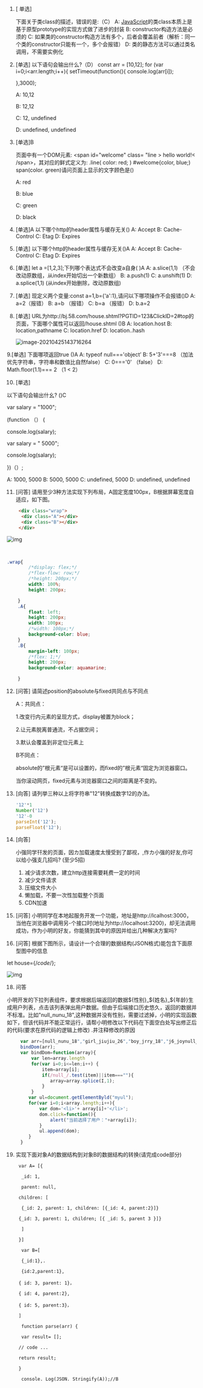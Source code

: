1. [ 单选] 

   下面关于类class的描述，错误的是:（C）
    A: [JavaScript]()的类class本质上是基于原型prototype的实现方式做了进步的封装
    B: constructor构造方法是必须的
    C: 如果类的constructor构造方法有多个，后者会覆盖前者（解析：同一个类的constructor只能有一个，多个会报错）
    D: 类的静态方法可以通过类名调用，不需要实例化 

2. [单选]
    以下语句会输出什么?（D）
    const arr = [10,12];
    for (var i=0;i<arr.length;i++){
    setTimeout(function(){
    console.log(arr[i]);

   },3000); 

    A: 10,12 

    B: 12,12 

    C: 12, undefined 

    D: undefined, undefined 

3. [单选]B 

   页面中有一个DOM元素: <span id="welcome" class= "line > hello world!< /span>，其对应的鲜式定义为: .line( color: red; ) #welcome{color, blue;) span(color. green)请问页面上显示的文字顾色是() 

    A: red 

    B: blue 

    C: green 

    D: black 

4. [单选]A
    以下哪个http的header属性与缓存无关()
    A: Accept
    B: Cache-Control
    C: Etag
    D: Expires 

5. [单选]
    以下哪个http的header属性与缓存无关()A
    A: Accept
    B: Cache-Control
    C: Etag
    D: Expires 

6. [单选]
    let a =[1,2,3];下列哪个表达式不会改变a自身( )A
    A: a.slice(1,1) （不会改动原数组，从index开始切出一个新数组）
    B: a.push(1)
    C: a.unshift(1)
    D: a.splice(1,1) (从index开始删除，改动原数组)

7. [单选]
    现定义两个变量:const a=1,b={‘a':1},请问以下哪项操作不会报错()D
    A: a=2（报错）
    B: a=b （报错）
    C: b=a  （报错）
    D: b.a=2 

8. [单选]
    URL为http://bj.58.com/house.shtml?PGTID=123&ClicklD=2#top的页面，下面哪个属性可以返回/house.shtml ()B
    A: location.host
    B: location,pathname
    C: location.href
    D: location..hash 

   ![image-20210425143716264](C:\Users\88\AppData\Roaming\Typora\typora-user-images\image-20210425143716264.png)

 9.[单选]
 下面哪项返回true ()A
 A: typeof null==='object’
 B: 5+'3'===8 （加法优先字符串，字符串和数值比自然false）
 C: 0==='0' （false）
 D: Math.floor(1.1)=== 2 （1 < 2）  

10. [単选] 

 以下语句会输出什幺? ()C 

 var salary = "1000"; 

 (function （） { 

 console.log(salary); 

 var salary = " 5000"; 

 console.log(salary); 

 })（）; 

 A: 1000, 5000
 B: 5000, 5000
 C: undefined, 5000
 D: undefined, undefined 

11. [问答]
     请用至少3种方法实现下列布局，A固定宽度100px，B根据屏幕宽度自适应，如下图。

    ```html
     <div class="wrap">
      <div class="A"></div>
      <div class="B"></div>
     </div> 
    ```

    

 ![img](https://uploadfiles.nowcoder.com/images/20190121/11000133_1548041714765_D0362A36D1BB1FA2A6E5FAC5ECD1FABB) 

​	

```css
.wrap{
        /*display: flex;*/
        /*flex-flow: row;*/
        /*height: 200px;*/
        width: 100%;
        height: 200px;

    }
    .A{
        float: left;
        height: 200px;
        width: 100px;
        /*width: 100px;*/
        background-color: blue;
    }
    .B{
        margin-left: 100px;
        /*flex: 1;*/
        height: 200px;
        background-color: aquamarine;

    }
```



12. [问答]
     请简述position的absolute与fixed共同点与不同点 

    A：共同点：

    1.改变行内元素的呈现方式，display被置为block；

    2.让元素脱离普通流，不占据空间；

    3.默认会覆盖到非定位元素上

     

    B不同点：

    absolute的”根元素“是可以设置的，而fixed的”根元素“固定为浏览器窗口。

    当你滚动网页，fixed元素与浏览器窗口之间的距离是不变的。 

14. [向答]
     请列挙三种以上将字符串"12"转换成数字12的办法。 

    

    ```js
    '12'*1
    Number('12')
    '12'-0
    parseInt('12');
    parseFloat('12');
    ```

15. [向答] 

     小强同学幵发的页面，因カ加载速度太慢受到了鄙视，,作カ小强的好友,你可以给小强支几招吗? (至少5招) 

    1. 减少请求次数，建立http连接需要耗费一定的时间
    2. 减少文件请求
    3. 压缩文件大小
    4. 懒加载，不要一次性加载整个页面
    5. CDN加速

16. [问答]
     小明同学在本地起服务开发一个功能，地址是http://lcalhost:3000，当他在浏览器中调用另-个接口时(地址为http://localhost:3200)，却无法调用成功，作为小明的好友，你能猜到其中的原因并给出几种解决方案吗?

    

17. [问答]
     根据下图所示，请设计一个合理的数据结构(JSON格式)能包含下面原型图中的信息 

 let house={/*code*/}; 

 ![img](https://uploadfiles.nowcoder.com/images/20190121/11000133_1548041735144_B344DA2B672591A63C0929B744888A51) 

18. 问答 

 小明开发的下拉列表组件，要求根据后端返回的数据${性别}_${姓名}_${年龄}生成用户列表，点击该列表弹出用户数据。但由于后端接口历史悠久，返回的数据并不标准。比如"null_nunu_18",这种数据并没有性别，需要过滤掉，小明的实现函数如下，但该代码并不能正常运行，请帮小明修改以下代码在下面空白处写出修正后的代码(要求在原代码的逻辑上修改) .井注释修改的原因 

```js
     var arr=[null_nunu_18","girl_jiujiu_26","boy_jrry_18","j6_joynull_17"]
     bindDom(arr);
     var bindDom=function(array){
         var len=array.length
         for(var i=0;i<=len;i++) {
             item=array[i];
             if(/null_/.test(item)||item===""){
                array=array.splice(I,1); 
             } 
         }
        var ul=document.getElementByld("myul"); 
        for(var i=0;i<array.length;i++){
            var dom='<li>'+ array[i]+'</li>'; 
            dom.click=function(){
                alert("当前选择了用户："+array[i]);
            } 
            ul.append(dom);
        } 
     } 
```



19. 实现下面对象A的数据结构到对象B的数据结构的转换(请完成code部分) 

    ```
     var A= [{ 
    
      _id: 1, 
    
      parent: null, 
    
     children: [ 
    
      {_id: 2, parent: 1, children: [{_id: 4, parent:2}]} 
    
     {_id: 3, parent: 1, children; [{ _id: 5, parent 3 }]} 
    
      ] 
    
     }] 
    
      var B=[ 
    
      {_id:1},. 
    
      {id:2,parent:1}, 
    
     { id: 3, parent: 1}， 
    
     { id: 4, parent:2}, 
    
     { id: 5, parent:3}， 
    
     ] 
    
      function parse(arr) { 
    
      var result= []; 
    
     // code ... 
    
     return result; 
    
     } 
    
      console. Log(JSON. Stringify(A));//B
    ```

    

